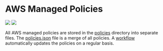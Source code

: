 # AWS Managed Policies

![](https://shields.io/date/1671431582.svg?label=last%20run)
![](https://shields.io/date/1671431582.svg?label=last%20updated)

All AWS managed policies are stored in the [policies](policies) directory into
separate files. The [policies.json](policies/policies.json) file is a merge of
all policies. A [workflow](.github/workflows/list-policies.yaml) automatically
updates the policies on a regular basis.
